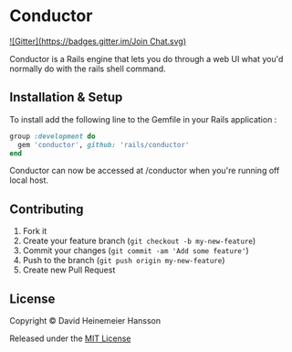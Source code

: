 # Conductor
[![Gitter](https://badges.gitter.im/Join Chat.svg)](https://gitter.im/rails/conductor?utm_source=badge&utm_medium=badge&utm_campaign=pr-badge&utm_content=badge)

Conductor is a Rails engine that lets you do through a web UI what you'd normally do with the rails shell command.

## Installation & Setup

To install add the following line to the Gemfile in your Rails  application :

```ruby
group :development do
  gem 'conductor', github: 'rails/conductor'
end
```

Conductor can now be accessed at /conductor when you're running off local host.

## Contributing

1. Fork it
2. Create your feature branch (`git checkout -b my-new-feature`)
3. Commit your changes (`git commit -am 'Add some feature'`)
4. Push to the branch (`git push origin my-new-feature`)
5. Create new Pull Request

## License

Copyright &copy; David Heinemeier Hansson

Released under the [MIT License](http://www.opensource.org/licenses/MIT)

